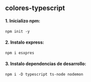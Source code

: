 ## colores-typescript

#### 1. Inicializo npm:

`npm init -y`

#### 2. Instalo express:

`npm i esxpres`



#### 3. Instalo dependencias de desarrollo:

`npm i -D typescript ts-node nodemon`